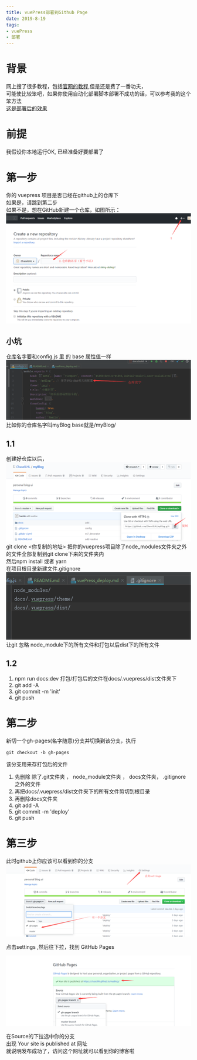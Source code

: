 ```yaml
---
title: vuePress部署到Github Page  
date: 2019-8-19
tags:
- vuePress
- 部署
---
```

# 背景
网上搜了很多教程，包括[官网的教程](https://vuepress.vuejs.org/zh/guide/deploy.html),但是还是费了一番功夫，</br>
可能使比较笨吧，如果你使用自动化部署脚本部署不成功的话，可以参考我的这个笨方法</br>
[这是部署后的效果](https://chasellhl.github.io/myBlog/)
# 前提
我假设你本地运行OK, 已经准备好要部署了

# 第一步
你的 vuepress 项目是否已经在github上的仓库下</br>
如果是，请跳到第二步</br>
如果不是，想在GitHub新建一个仓库，如图所示：</br>
![github1](./images/github1.png)
 ## 小坑
仓库名字要和config.js 里 的 base 属性值一样
![config1](./images/config1.png)
比如你的仓库名字叫myBlog
base就是/myBlog/
## 1.1
创建好仓库以后，
![github2](./images/github2.png)
git clone <你复制的地址>
把你的vuepress项目除了node_modules文件夹之外的文件全部复制到git clone下来的文件夹内</br>
然后npm install 或者 yarn</br>
在项目根目录新建文件.gitignore
![config1](./images/config2.png)
让git 忽略  node_module下的所有文件和打包以后dist下的所有文件
## 1.2 
1. npm run docs:dev  打包/打包后的文件在docs/.vuepress/dist文件夹下
2. git add -A
3. git commit -m 'init'
4. git push

# 第二步
新切一个gh-pages(名字随意)分支并切换到该分支，执行</br>
```
git checkout -b gh-pages
```
该分支用来存打包后的文件
1. 先删除 除了.git文件夹 ， node_module文件夹 ， docs文件夹， .gitignore之外的文件
2. 再把docs/.vuepress/dist文件夹下的所有文件剪切到根目录
3. 再删除docs文件夹
4. git add -A
5. git commit -m 'deploy'
6. git push

# 第三步
此时github上你应该可以看到你的分支
![github3](./images/github3.png)

点击settings ,然后往下拉，找到 GitHub Pages

![github4](./images/github4.png)

在Source的下拉选中你的分支</br>
出现 Your site is published at 网址</br>
就说明发布成功了，访问这个网址就可以看到你的博客啦
